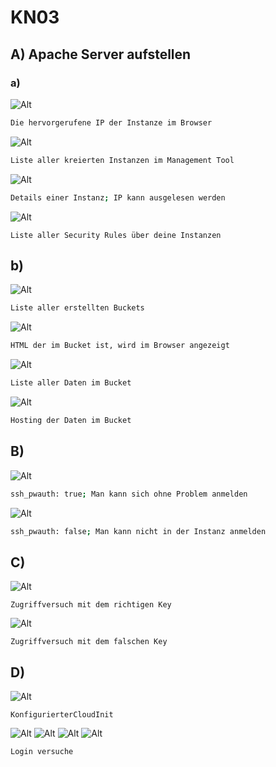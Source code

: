 # KN03

## A) Apache Server aufstellen
### a)
![Alt](../Images/URL.png)
```bash
Die hervorgerufene IP der Instanze im Browser
```
![Alt](../Images/InstanceList.png)
```bash
Liste aller kreierten Instanzen im Management Tool
```
![Alt](../Images/InstanceDetails.png)
```bash
Details einer Instanz; IP kann ausgelesen werden
```
![Alt](../Images/SecurityGroups.png)
```
Liste aller Security Rules über deine Instanzen
```

## b)

![Alt](../Images/BucketList.png)
```bash
Liste aller erstellten Buckets
```
![Alt](../Images/BucketSite.png)
```bash
HTML der im Bucket ist, wird im Browser angezeigt
```
![Alt](../Images/DateienBucket.png)
```bash
Liste aller Daten im Bucket
```
![Alt](../Images/StaticWebsiteHosting.png)
```bash
Hosting der Daten im Bucket
```

## B)

![Alt](../Images/AuthTrue.png)
```bash
ssh_pwauth: true; Man kann sich ohne Problem anmelden
```
![Alt](../Images/AuthFalse.png)
```bash
ssh_pwauth: false; Man kann nicht in der Instanz anmelden
```

## C)

![Alt](../Images/Key1.png)
```
Zugriffversuch mit dem richtigen Key
```
![Alt](../Images/Key2.png)
```
Zugriffversuch mit dem falschen Key
```

## D)

![Alt](../Images/KonfigurierterCloudInit.png)
```
KonfigurierterCloudInit
```

![Alt](../Images/D1.png)
![Alt](../Images/D2.png)
![Alt](../Images/D3.png)
![Alt](../Images/D4.png)
```
Login versuche
```




